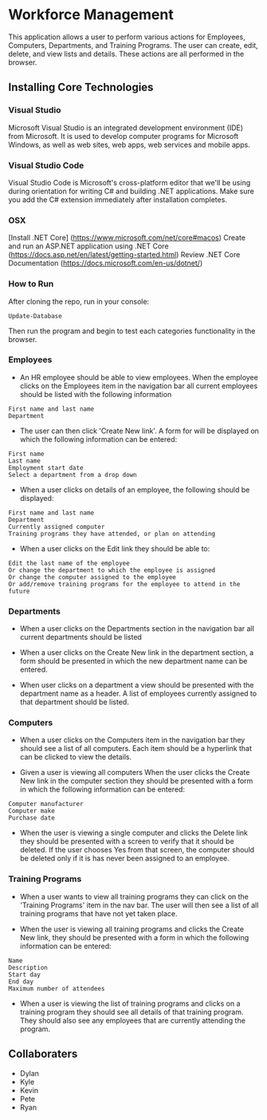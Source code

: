# Workforce Management

This application allows a user to perform various actions for Employees, Computers, Departments, and Training Programs. The user can create, edit, delete, and view lists and details. These actions are all performed in the browser.


## Installing Core Technologies

### Visual Studio
Microsoft Visual Studio is an integrated development environment (IDE) from Microsoft. It is used to develop computer programs for Microsoft Windows, as well as web sites, web apps, web services and mobile apps.


### Visual Studio Code
Visual Studio Code is Microsoft's cross-platform editor that we'll be using during orientation for writing C# and building .NET applications. Make sure you add the C# extension immediately after installation completes.


### OSX
[Install .NET Core] (https://www.microsoft.com/net/core#macos)
Create and run an ASP.NET application using .NET Core
(https://docs.asp.net/en/latest/getting-started.html)
Review .NET Core Documentation
(https://docs.microsoft.com/en-us/dotnet/)

### How to Run
After cloning the repo, run in your console:
```
Update-Database
```
Then run the program and begin to test each categories functionality in the browser.

### Employees
- An HR employee should be able to view employees. When the employee clicks on the Employees item in the navigation bar all current employees should be listed with the following information
```
First name and last name
Department
```
- The user can then click 'Create New link'. A form for will be displayed on which the following information can be entered:
```
First name
Last name
Employment start date
Select a department from a drop down
```
- When a user clicks on details of an employee, the following should be displayed:
```
First name and last name
Department
Currently assigned computer
Training programs they have attended, or plan on attending
```

- When a user clicks on the Edit link they should be able to:
```
Edit the last name of the employee
Or change the department to which the employee is assigned
Or change the computer assigned to the employee
Or add/remove training programs for the employee to attend in the future
```

### Departments
-  When a user clicks on the Departments section in the navigation bar all current departments should be listed

- When a user clicks on the Create New link in the department section, a form should be presented in which the new department name can be entered.

- When user clicks on a department a view should be presented with the department name as a header. A list of employees currently assigned to that department should be listed.
 
### Computers
- When a user clicks on the Computers item in the navigation bar they should see a list of all computers.
Each item should be a hyperlink that can be clicked to view the details.

- Given a user is viewing all computers
When the user clicks the Create New link in the computer section they should be presented with a form in which the following information can be entered:
```
Computer manufacturer
Computer make
Purchase date
```

- When the user is viewing a single computer and clicks the Delete link they should be presented with a screen to verify that it should be deleted. If the user chooses Yes from that screen, the computer should be deleted only if it is has never been assigned to an employee.

### Training Programs
- When a user wants to view all training programs they can click on the 'Training Programs' item in the nav bar. The user will then see a list of all training programs that have not yet taken place.

- When the user is viewing all training programs and clicks the Create New link, they should be presented with a form in which the following information can be entered:
```
Name
Description
Start day
End day
Maximum number of attendees
```

- When a user is viewing the list of training programs and clicks on a training program they should see all details of that training program. They should also see any employees that are currently attending the program.




## Collaboraters
* Dylan
* Kyle
* Kevin
* Pete
* Ryan
